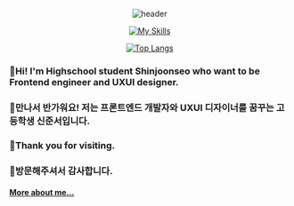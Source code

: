 <div align=center>

![header](https://capsule-render.vercel.app/api?type=waving&color=0:8E2DE2,100:4A00E0&height=275&section=header&text=ShinJoonseo&desc=Developer%20and%20Designer&fontSize=90&fontColor=ffffff&fontAlignY=35&descAlign=50&descAlignY=55.5&descSize=30&animation=fadeIn)

[![My Skills](https://skillicons.dev/icons?i=react,js,css,c,figma,ai)](https://skillicons.dev)

[![Top Langs](https://github-readme-stats.vercel.app/api/top-langs/?username=baeian&layout=compact&theme=github_dark&hide_border=true&custom_title=Language)](https://github.com/anuraghazra/github-readme-stats)

</div>

### 👋Hi! I'm Highschool student Shinjoonseo who want to be Frontend engineer and UXUI designer.
### 👋만나서 반가워요!  저는 프론트엔드 개발자와 UXUI 디자이너를 꿈꾸는 고등학생 신준서입니다.


### 🙇Thank you for visiting.
### 🙇방문해주셔서 감사합니다.
#### [More about me...](https://linktr.ee/baeian)



<!--START_SECTION:waka-->

<!--END_SECTION:waka-->
